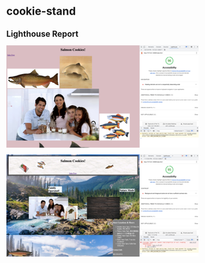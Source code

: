 # cookie-stand

## Lighthouse Report

![Lighthouse Report](img/Lighthouse%20Report.jpeg)

![Lighthouse 2](img/lighthouse2.jpeg)

